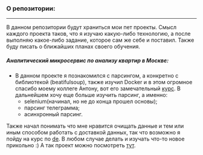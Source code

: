 ### О репозитории:
____

В данном репозитории будут храниться мои пет проекты. Смысл каждого проекта таков, что я изучаю какую-либо технологию,
а после выполняю какое-либо задание, которое сам же себе и поставил. Также буду писать о ближайших планах своего обучения.


##### Аналитический микросервис по анализу квартир в Москве:
- В данном проекте я познакомился с парсингом, а конкретно с библиотекой (beatifulsoup), также изучил Docker и в этом 
огромное спасибо моему коллеге Антону, вот его замечательный [курс](https://karpov.courses/docker). В дальнейшем хочу еще 
больше изучить парсинг, а именно:
  - selenium(начинал, но не до конца прошел основы);
  - парсинг телеграмма;
  - асинхронный парсинг.

Также начал понимать что мне нравится очищать данные и тем или иным способом работать с доставкой данных, так что 
возможно я пойду на курс по [de](https://karpov.courses/dataengineer). В любом случае делать и изучать что-то 
новое прикольно :)
А так проект можно посмотреть [тут](https://github.com/0n1xx/Pet_projects/blob/main/parcing_flats/parcing_flats_avito.ipynb). 
